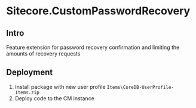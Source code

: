 # Sitecore.CustomPasswordRecovery

## Intro

Feature extension for password recovery confirmation and limiting the amounts of recovery requests

## Deployment

1. Install package with new user profile `Items\CoreDB-UserProfile-Items.zip`
2. Deploy code to the CM instance 